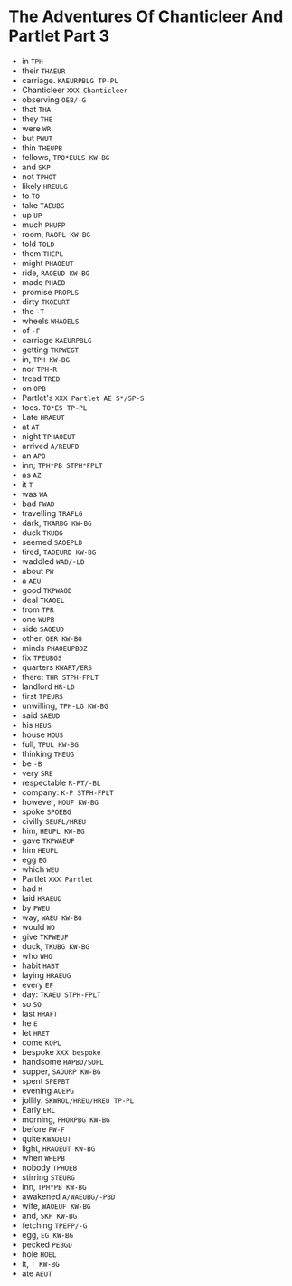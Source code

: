 # The Adventures Of Chanticleer And Partlet Part 3

* in `TPH`
* their `THAEUR`
* carriage. `KAEURPBLG TP-PL`
* Chanticleer `XXX Chanticleer`
* observing `OEB/-G`
* that `THA`
* they `THE`
* were `WR`
* but `PWUT`
* thin `THEUPB`
* fellows, `TPO*EULS KW-BG`
* and `SKP`
* not `TPHOT`
* likely `HREULG`
* to `TO`
* take `TAEUBG`
* up `UP`
* much `PHUFP`
* room, `RAOPL KW-BG`
* told `TOLD`
* them `THEPL`
* might `PHAOEUT`
* ride, `RAOEUD KW-BG`
* made `PHAED`
* promise `PROPLS`
* dirty `TKOEURT`
* the `-T`
* wheels `WHAOELS`
* of `-F`
* carriage `KAEURPBLG`
* getting `TKPWEGT`
* in, `TPH KW-BG`
* nor `TPH-R`
* tread `TRED`
* on `OPB`
* Partlet's `XXX Partlet AE S*/SP-S`
* toes. `TO*ES TP-PL`
* Late `HRAEUT`
* at `AT`
* night `TPHAOEUT`
* arrived `A/REUFD`
* an `APB`
* inn; `TPH*PB STPH*FPLT`
* as `AZ`
* it `T`
* was `WA`
* bad `PWAD`
* travelling `TRAFLG`
* dark, `TKARBG KW-BG`
* duck `TKUBG`
* seemed `SAOEPLD`
* tired, `TAOEURD KW-BG`
* waddled `WAD/-LD`
* about `PW`
* a `AEU`
* good `TKPWAOD`
* deal `TKAOEL`
* from `TPR`
* one `WUPB`
* side `SAOEUD`
* other, `OER KW-BG`
* minds `PHAOEUPBDZ`
* fix `TPEUBGS`
* quarters `KWART/ERS`
* there: `THR STPH-FPLT`
* landlord `HR-LD`
* first `TPEURS`
* unwilling, `TPH-LG KW-BG`
* said `SAEUD`
* his `HEUS`
* house `HOUS`
* full, `TPUL KW-BG`
* thinking `THEUG`
* be `-B`
* very `SRE`
* respectable `R-PT/-BL`
* company: `K-P STPH-FPLT`
* however, `HOUF KW-BG`
* spoke `SPOEBG`
* civilly `SEUFL/HREU`
* him, `HEUPL KW-BG`
* gave `TKPWAEUF`
* him `HEUPL`
* egg `EG`
* which `WEU`
* Partlet `XXX Partlet`
* had `H`
* laid `HRAEUD`
* by `PWEU`
* way, `WAEU KW-BG`
* would `WO`
* give `TKPWEUF`
* duck, `TKUBG KW-BG`
* who `WHO`
* habit `HABT`
* laying `HRAEUG`
* every `EF`
* day: `TKAEU STPH-FPLT`
* so `SO`
* last `HRAFT`
* he `E`
* let `HRET`
* come `KOPL`
* bespoke `XXX bespoke`
* handsome `HAPBD/SOPL`
* supper, `SAOURP KW-BG`
* spent `SPEPBT`
* evening `AOEPG`
* jollily. `SKWROL/HREU/HREU TP-PL`
* Early `ERL`
* morning, `PHORPBG KW-BG`
* before `PW-F`
* quite `KWAOEUT`
* light, `HRAOEUT KW-BG`
* when `WHEPB`
* nobody `TPHOEB`
* stirring `STEURG`
* inn, `TPH*PB KW-BG`
* awakened `A/WAEUBG/-PBD`
* wife, `WAOEUF KW-BG`
* and, `SKP KW-BG`
* fetching `TPEFP/-G`
* egg, `EG KW-BG`
* pecked `PEBGD`
* hole `HOEL`
* it, `T KW-BG`
* ate `AEUT`
